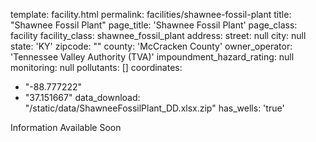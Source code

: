template: facility.html
permalink: facilities/shawnee-fossil-plant
title: "Shawnee Fossil Plant"
page_title: 'Shawnee Fossil Plant'
page_class: facility
facility_class: shawnee_fossil_plant
address: 
  street: null
  city: null
  state: 'KY'
  zipcode: ""
  county: 'McCracken County'
owner_operator: 'Tennessee Valley Authority (TVA)'
impoundment_hazard_rating: null
monitoring: null
pollutants: []
coordinates: 
  - "-88.777222"
  - "37.151667"
data_download: "/static/data/ShawneeFossilPlant_DD.xlsx.zip"
has_wells: 'true'

Information Available Soon
